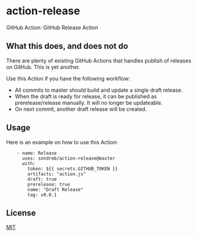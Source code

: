 # action-release

GitHub Action: GitHub Release Action

## What this does, and does not do

There are plenty of existing GitHub Actions that handles publish of releases on GitHub. This is yet another.

Use this Action if you have the following workflow:

- All commits to master should build and update a single draft release.
- When the draft is ready for release, it can be published as prerelease/release manually. It will no longer be updateable.
- On next commit, another draft release will be created.


## Usage

Here is an example on how to use this Action:

```
    - name: Release
      uses: sondreb/action-release@master
      with:
        token: ${{ secrets.GITHUB_TOKEN }}
        artifacts: "action.js"
        draft: true
        prerelease: true
        name: "Draft Release"
        tag: v0.0.1
```

## License

[MIT](LICENSE)